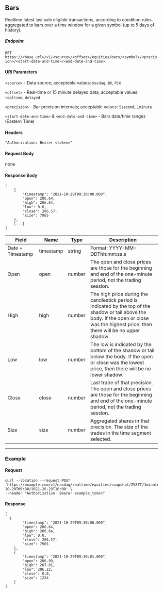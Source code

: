## Bars

Realtime latest last sale eligible transactions, according to condition rules, aggregated to bars over a time window for a given symbol (up to 5 days of history).

##### Endpoint

`GET` `https://<base_url>/v1/<source>/<offset>/equities/bars/<symbol>/<precision>/<start-date-and-time>/<end-date-and-time>`

#### URI Parameters

`<source>` - Data source; acceptable values: `Nasdaq`, `BX`, `PSX`

`<offset>` - Real-time or 15 minute delayed data; acceptable values: `realtime`, `delayed`

`<precision>` - Bar precision intervals; acceptable values: `5second`, `1minute`

`<start-date-and-time>` & `<end-date-and-time>` - Bars date/time ranges (Eastern Time)

#### Headers

`"Authorization: Bearer <token>"`

#### Request Body

none

#### Response Body

```
[
    {
        "timestamp": "2021-10-29T09:30:00.000",
        "open": 206.64,
        "high": 206.64,
        "low": 0.0,
        "close": 206.57,
        "size": 7965
    },
    [...]
]
```


| Field | Name | Type | Description |
|-------|------|------|-------------|
|Date + Timestamp|timestamp|string|Format: YYYY-MM-DDThh:mm:ss.s|
| Open| open| number | The open and close prices are those for the beginning and end of the one-minute period, not the trading session.|
| High| high| number | The high price during the candlestick period is indicated by the top of the shadow or tail above the body. If the open or close was the highest price, then there will be no upper shadow.|
| Low| low| number | The low is indicated by the bottom of the shadow or tail below the body. If the open or close was the lowest price, then there will be no lower shadow.|
| Close| close| number | Last trade of that precision. The open and close prices are those for the beginning and end of the one-minute period, not the trading session.|
| Size| size| number | Aggregated shares in that precision. The size of the trades in the time segment selected.|


---


### Example

#### Request

```
curl --location --request POST 'https://example.com/v1/nasdaq/realtime/equities/snapshot/ZVZZT/1minute/2021-10-29T09:30/2021-20-29T10:00' \
--header "Authorization: Bearer example_token"
```

#### Response

```
[
  {
        "timestamp": "2021-10-29T09:30:00.000",
        "open": 206.64,
        "high": 206.64,
        "low": 0.0,
        "close": 206.57,
        "size": 7965
    },
    {
        "timestamp": "2021-10-29T09:30:01.000",
        "open": 206.99,
        "high": 207.01,
        "low": 206.22,
        "close": 0.0,
        "size": 1234
    }
]
```



